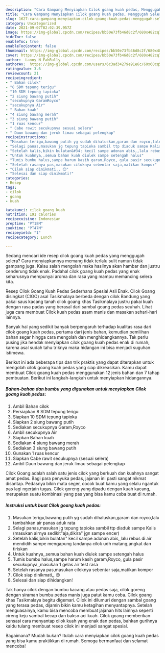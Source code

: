 ```yaml
---
description: "Cara Gampang Menyiapkan Cilok goang kuah pedas, Menggugah Selera"
title: "Cara Gampang Menyiapkan Cilok goang kuah pedas, Menggugah Selera"
slug: 1627-cara-gampang-menyiapkan-cilok-goang-kuah-pedas-menggugah-selera
category: Uncategorized
date: 2021-09-07T02:02:39.957Z
image: https://img-global.cpcdn.com/recipes/bb50e73fb46d8c2f/680x482cq70/cilok-goang-kuah-pedas-foto-resep-utama.jpg
hideToc: false
enableToc: true
enableTocContent: false
thumbnail: https://img-global.cpcdn.com/recipes/bb50e73fb46d8c2f/680x482cq70/cilok-goang-kuah-pedas-foto-resep-utama.jpg
cover: https://img-global.cpcdn.com/recipes/bb50e73fb46d8c2f/680x482cq70/cilok-goang-kuah-pedas-foto-resep-utama.jpg
author:  Lanny N FahRully
authorAv:  https://img-global.cpcdn.com/users/6c3ad34279e91e6c/60x60cq50/avatar.jpg
ratingvalue: 3.6
reviewcount: 21
recipeingredient:
- " Bahan cilok"
- "8 SDM tepung terigu"
- "10 SDM tepung tapioka"
- "2 siung bawang putih"
- "secukupnya GaramRoyco"
- "secukupnya Air"
- " Bahan kuah"
- "4 siung bawang merah"
- "3 siung bawang putih"
- "1 ruas kencur"
- " Cabe rawit secukupnya sesuai selera"
- " Daun bawang dan jeruk limau sebagai pelengkap"
recipeinstructions:
- "Masukan terigu,bawang putih yg sudah dihaluskan,garam dan royco,lalu tambahkan air panas aduk rata"
- "Selagi panas,masukan jg tepung tapioka sambil ttp diaduk sampe Kalis (masukan airnya sedikit&#34;aja,dikira&#34; jgn sampe encer)"
- "Setelah kalis,bikin bulatan&#34; kecil sampe adonan abis,,lalu rebus di air mendidih sampe mengapung tandanya cilok udh matang,angkat dan tiriskan"
- "Untuk kuahnya,,semua bahan kuah diulek sampe setengah halus"
- "Tumis bumbu halus,sampe harum kasih garam,Royco, gula pasir secukupnya,,masukan 1 gelas air test rasa"
- "Setelah rasanya pas,masukan ciloknya sebentar saja,matikan kompor"
- "Cilok siap dinikmati,, 😊"
- "Selesai dan siap dinikmati!"
categories:
- Resep
tags:
- cilok
- goang
- kuah

katakunci: cilok goang kuah 
nutrition: 191 calories
recipecuisine: Indonesian
preptime: "PT18M"
cooktime: "PT47M"
recipeyield: "1"
recipecategory: Lunch

---
```



Sedang mencari ide resep cilok goang kuah pedas yang menggugah selera? Cara menyiapkannya memang tidak terlalu sulit namun tidak gampang juga. Kalau salah mengolah maka hasilnya akan hambar dan justru cenderung tidak enak. Padahal cilok goang kuah pedas yang enak seharusnya mempunyai aroma dan rasa yang mampu memancing selera kita.


Resep Cilok Goang Kuah Pedas Sederhana Spesial Asli Enak. Cilok Goang disingkat (CIGO) asal Tasikmalaya berbeda dengan cilok Bandung yang pakai saus kacang tanah cilok goang khas Tasikmalaya justru pakai kuah dengan rasa padas yang berasal dari sambal goang pedas seuhah. Lihat juga cara membuat Cilok kuah pedas asam manis dan masakan sehari-hari lainnya.

Banyak hal yang sedikit banyak berpengaruh terhadap kualitas rasa dari cilok goang kuah pedas, pertama dari jenis bahan, kemudian pemilihan bahan segar hingga cara mengolah dan menghidangkannya. Tak perlu pusing jika hendak menyiapkan cilok goang kuah pedas enak di rumah, karena asal sudah tahu triknya maka hidangan ini bisa menjadi suguhan istimewa.


Berikut ini ada beberapa tips dan trik praktis yang dapat diterapkan untuk mengolah cilok goang kuah pedas yang siap dikreasikan. Kamu dapat membuat Cilok goang kuah pedas menggunakan 12 jenis bahan dan 7 tahap pembuatan. Berikut ini langkah-langkah untuk menyiapkan hidangannya.

<!--inarticleads1-->

##### Bahan-bahan dan bumbu yang digunakan untuk menyiapkan Cilok goang kuah pedas:

1. Ambil  Bahan cilok
1. Persiapkan 8 SDM tepung terigu
1. Siapkan 10 SDM tepung tapioka
1. Siapkan 2 siung bawang putih
1. Sediakan secukupnya Garam,Royco
1. Ambil secukupnya Air
1. Siapkan  Bahan kuah
1. Sediakan 4 siung bawang merah
1. Sediakan 3 siung bawang putih
1. Gunakan 1 ruas kencur
1. Siapkan  Cabe rawit secukupnya (sesuai selera)
1. Ambil  Daun bawang dan jeruk limau sebagai pelengkap


Cilok Goang adalah salah satu jenis cilok yang berkuah dan kuahnya sangat amat pedas. Bagi para penyuka pedas, jajanan ini pasti sangat nikmat disantap. Pedasnya bikin mata seger, cocok buat kamu yang selalu ngantuk pas lagi ngerjain tugas. Cilok goreng yang dipadu dengan kuah kacang, merupakan suatu kombinasi yang pas yang bisa kamu coba buat di rumah. 

<!--inarticleads2-->

##### Instruksi untuk buat Cilok goang kuah pedas:

1. Masukan terigu,bawang putih yg sudah dihaluskan,garam dan royco,lalu tambahkan air panas aduk rata
1. Selagi panas,masukan jg tepung tapioka sambil ttp diaduk sampe Kalis (masukan airnya sedikit&#34;aja,dikira&#34; jgn sampe encer)
1. Setelah kalis,bikin bulatan&#34; kecil sampe adonan abis,,lalu rebus di air mendidih sampe mengapung tandanya cilok udh matang,angkat dan tiriskan
1. Untuk kuahnya,,semua bahan kuah diulek sampe setengah halus
1. Tumis bumbu halus,sampe harum kasih garam,Royco, gula pasir secukupnya,,masukan 1 gelas air test rasa
1. Setelah rasanya pas,masukan ciloknya sebentar saja,matikan kompor
1. Cilok siap dinikmati,, 😊
1. Selesai dan siap dihidangkan!

Tak hanya cilok dengan bumbu kacang atau pedas saja, cilok goreng dengan siraman bumbu pedas manis juga patut kamu coba. Cilok goang khas Tasikmalaya begitu digemari. Cilok ini dilumuri dengan sambal goang yang terasa pedas, dijamin bikin kamu ketagihan menyantapnya. Setelah menguasainya, kamu bisa mencoba membuat jajanan hits lainnya seperti cireng keju sambal kecap dan bakso aci kuah. Cilok goang memberikan sensasi cara menyantap cilok kuah yang enak dan pedas, bahkan gurihnya kaldu tulang membuat resep cilok ini menjadi sangat spesial. 

Bagaimana? Mudah bukan? Itulah cara menyiapkan cilok goang kuah pedas yang bisa kamu praktikkan di rumah. Semoga bermanfaat dan selamat mencoba!
